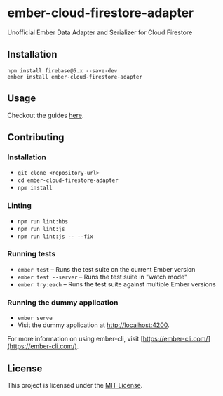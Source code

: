 ember-cloud-firestore-adapter
==============================================================================

Unofficial Ember Data Adapter and Serializer for Cloud Firestore

Installation
------------------------------------------------------------------------------

```
npm install firebase@5.x --save-dev
ember install ember-cloud-firestore-adapter
```

Usage
------------------------------------------------------------------------------

Checkout the guides [here](https://github.com/mikkopaderes/ember-cloud-firestore-adapter/tree/master/guides).

Contributing
------------------------------------------------------------------------------

### Installation

* `git clone <repository-url>`
* `cd ember-cloud-firestore-adapter`
* `npm install`

### Linting

* `npm run lint:hbs`
* `npm run lint:js`
* `npm run lint:js -- --fix`

### Running tests

* `ember test` – Runs the test suite on the current Ember version
* `ember test --server` – Runs the test suite in "watch mode"
* `ember try:each` – Runs the test suite against multiple Ember versions

### Running the dummy application

* `ember serve`
* Visit the dummy application at [http://localhost:4200](http://localhost:4200).

For more information on using ember-cli, visit [https://ember-cli.com/](https://ember-cli.com/).

License
------------------------------------------------------------------------------

This project is licensed under the [MIT License](LICENSE.md).
